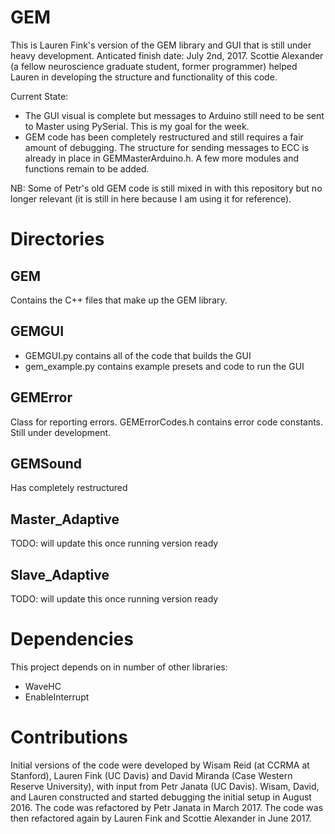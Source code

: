# GEM
This is Lauren Fink's version of the GEM library and GUI that is still under heavy development. Anticated finish date: July 2nd, 2017. 
Scottie Alexander (a fellow neuroscience graduate student, former programmer) helped Lauren in developing the structure and functionality of this code.  

Current State: 
- The GUI visual is complete but messages to Arduino still need to be sent to Master using PySerial. This is my goal for the week. 
- GEM code has been completely restructured and still requires a fair amount of debugging. The structure for sending messages to ECC is already in place in GEMMasterArduino.h. A few more modules and functions remain to be added. 

NB: Some of Petr's old GEM code is still mixed in with this repository but no longer relevant (it is still in here because I am using it for reference). 

# Directories
## GEM 
Contains the C++ files that make up the GEM library.

## GEMGUI
- GEMGUI.py contains all of the code that builds the GUI
- gem_example.py contains example presets and code to run the GUI

## GEMError
Class for reporting errors. GEMErrorCodes.h contains error code constants. 
Still under development.

## GEMSound 
Has completely restructured

## Master_Adaptive
TODO: will update this once running version ready

## Slave_Adaptive 
TODO: will update this once running version ready

# Dependencies
This project depends on in number of other libraries:
<ul>
<li>WaveHC
<li>EnableInterrupt
</ul>

# Contributions
Initial versions of the code were developed by Wisam Reid (at CCRMA at Stanford), Lauren Fink (UC Davis) and David Miranda (Case Western Reserve University), with input from Petr Janata (UC Davis).  Wisam, David, and Lauren constructed and started debugging the initial setup in August 2016.  The code was refactored by Petr Janata in March 2017. The code was then refactored again by Lauren Fink and Scottie Alexander in June 2017. 

